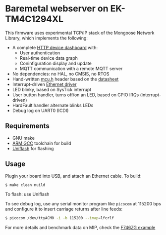 # Baremetal webserver on EK-TM4C1294XL

This firmware uses experimental TCP/IP stack of the Mongoose Network Library,
which implements the following:

- A complete [HTTP device dashboard](../../device-dashboard) with:
  - User authentication
  - Real-time device data graph
  - Coninfiguration display and update
  - MQTT communication with a remote MQTT server
- No dependencies: no HAL, no CMSIS, no RTOS
- Hand-written [mcu.h](mcu.h) header based on the [datasheet](https://www.ti.com/lit/pdf/spms433)
- Interrupt-driven [Ethernet driver](../../../drivers/mip_driver_tm4c.c)
- LED blinky, based on SysTick interrupt
- User button handler, turns off/on an LED, based on GPIO IRQs (interrupt-driven)
- HardFault handler alternate blinks LEDs
- Debug log on UART0 (ICDI)

## Requirements

- GNU make
- [ARM GCC](https://developer.arm.com/tools-and-software/open-source-software/developer-tools/gnu-toolchain/gnu-rm) toolchain for build
- [Uniflash](https://www.ti.com/tool/UNIFLASH) for flashing

## Usage

Plugin your board into USB, and attach an Ethernet cable.
To build:

```sh
$ make clean nuild
```
To flash: use Uniflash

To see debug log, use any serial monitor program like `picocom` at 115200 bps and configure it to insert carriage returns after line feeds:

```sh
$ picocom /dev/ttyACM0 -i -b 115200 --imap=lfcrlf
```

For more details and benchmark data on MIP, check the [F746ZG example](../nucleo-f746zg-baremetal/)
